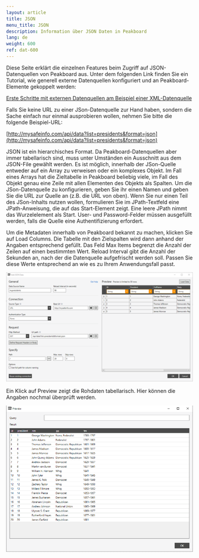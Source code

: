 ```yaml
---
layout: article
title: JSON
menu_title: JSON
description: Information über JSON Daten in Peakboard
lang: de
weight: 600
ref: dat-600
---
```

Diese Seite erklärt die einzelnen Features beim Zugriff auf JSON-Datenquellen von Peakboard aus. Unter dem folgenden Link finden Sie ein Tutorial, wie generell externe Datenquellen konfiguriert und an Peakboard-Elemente gekoppelt werden:


[Erste Schritte mit externen Datenquellen am Beispiel einer XML-Datenquelle](/tutorials/03-de-xml-daten.html)

Falls Sie keine URL zu einer JSon-Datenquelle zur Hand haben, sondern die Sache einfach nur einmal ausprobieren wollen, nehmen Sie bitte die folgende Beispiel-URL:



[http://mysafeinfo.com/api/data?list=presidents&format=json](http://mysafeinfo.com/api/data?list=presidents&format=json)


JSON ist ein hierarchisches Format. Da Peakboard-Datenquellen aber immer tabellarisch sind, muss unter Umständen ein Ausschnitt aus dem JSON-File gewählt werden. Es ist möglich, innerhalb der JSon-Quelle entweder auf ein Array zu verweisen oder ein komplexes Objekt. Im Fall eines Arrays hat die Zieltabelle in Peakboard beliebig viele, im Fall des Objekt genau eine Zeile mit allen Elementen des Objekts als Spalten. Um die JSon-Datenquelle zu konfigurieren, geben Sie ihr einen Namen und geben Sie die URL zur Quelle an (z.B. die URL von oben). Wenn Sie nur einen Teil des JSon-Inhalts nutzen wollen, formulieren Sie im JPath-Textfeld eine JPath-Anweisung, die auf das Start-Element zeigt. Eine leere JPath nimmt das Wurzelelement als Start. User- und Password-Felder müssen ausgefüllt werden, falls die Quelle eine Authentifizierung erfordert.

Um die Metadaten innerhalb von Peakboard bekannt zu machen, klicken Sie auf Load Columns. Die Tabelle mit den Zielspalten wird dann anhand der Angaben entsprechend gefüllt. Das Feld Max Items begrenzt die Anzahl der Zeilen auf einen bestimmten Wert. Reload Interval gibt die Anzahl der Sekunden an, nach der die Datenquelle aufgefrischt werden soll. Passen Sie diese Werte entsprechend an wie es zu Ihrem Anwendungsfall passt.

![JSON Add Data Dialojso](/assets/images/data-sources/json/json-add-data-dialog.png)

Ein Klick auf Preview zeigt die Rohdaten tabellarisch. Hier können die Angaben nochmal überprüft werden.

![JSON Preview Data](/assets/images/data-sources/json/json-preview-data.png)
